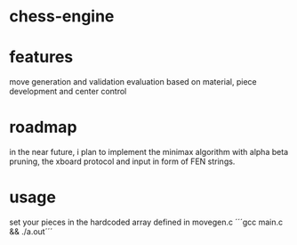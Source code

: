 # chess-engine

# features
move generation and validation
evaluation based on material, piece development and center control

# roadmap

in the near future, i plan to implement the minimax algorithm with alpha beta pruning, the xboard protocol and input in form of FEN strings.

# usage
set your pieces in the hardcoded array defined in movegen.c
´´´gcc main.c && ./a.out´´´
